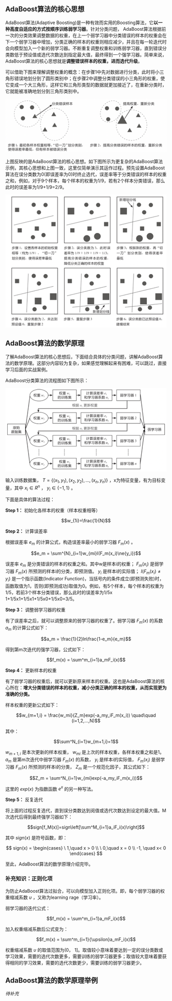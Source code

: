 ## AdaBoost算法的核心思想

AdaBoost算法(Adaptive Boosting)是一种有效而实用的Boosting算法，它**以一种高度自适应的方式按顺序训练弱学习器**。针对分类问题， AdaBoost算法根据前一次的分类效果调整数据的权重，在上一个弱学习器中分类错误的样本的权重会在下一个弱学习器中增加，分类正确的样本的权重则相应减少，并且在每一轮迭代时会向模型加入一个新的弱学习器。不断重复调整权重和训练弱学习器，直到错误分类数低于预设值或选代次数达到指定最大值，最终得到一个强学习器。简单来说，AdaBoost算法的核心思想就是**调整错误样本的权重，进而选代升级**。

可以借助下图来理解调整权重的概念：在步骤1中先对数据进行分类，此时将小三角形错误地划分到了圆形类别中；在步骤2中调整分类错误的小三角形的权重，使它变成一个大三角形，这样它和三角形类型的数据就更加接近了，在重新分类时，它就能被准确地划分到三角形类别中。

![AdaBoost-图1](../../images/ai/adaboost_1.png)

上图反映的是AdaBoost算法的核心思想。如下图所示为更复杂的AdaBoost算法示例，其核心思想和上图一致，这里仅简单演示其运作过程。预先设置AdaBoost算法在误分类数为0(即误差率为0)时终止选代，误差率等于分类错误的样本的权重之和，例如，对于9个样本，每个样本的权重为1/9，若有2个样本分类错误，那么此时的误差率为1/9+1/9=2/9。

![AdaBoost-图2](../../images/ai/adaboost_2.png)

## AdaBoost算法的数学原理
了解AdaBoost算法的核心思想后，下面结合具体的分类问题，讲解AdaBoost算法的数学原理。这部分内容较为复杂，如果感觉理解起来有困难，可以跳过，直接学习后面的实战案例。

AdaBoost分类算法的流程图如下图所示：

![AdaBoost-图3](../../images/ai/adaboost_3.png)

输入训练数据集， $T=\{(x_1,y_1), (x_2,y_2),...,(x_n,y_n)\}$ ，x为特征变量，有为目标变量，其中 $x_i\in{R^n}$ ， $y_i\in\{-1, 1\}$ 。

下面是具体的算法过程：

**Step 1：** 初始化各样本的权重（样本权重相等）

$$w_{1i}=\frac{1}{N}$$

**Step 2：** 计算误差率

根据误差率 $e_m$ 的计算公式，构造误差率最小的弱学习器 $F_m(x)$ 。

$$e_m = \sum^{N}_{i=1}w_{mi}I(F_m(x_i)\ne{y_i})$$

误差率 $e_m$ 是分类错误的样本的权重之和。其中w是样本i的权重； $F_m (x_i)$ 是弱学习器 $F_m (x)$ 所预测的样本i的分类，即预测值。 $y_i$ 是样本i的实际值； $I(F_m(x_i) \ne y_i)$ 是一个指示函数(Indicator Function)，当括号内的条件成立(即预测失败)时，函数取值为1，否则(即预测成功)取值为0。例如，有5个样本，每个样本的权重为1/5，若前3个样本分类错误，那么此时的误差率为1/5x 1+1/5x1+1/5x1+1/5x0+1/5x0=3/5。

**Step 3：** 调整弱学习器的权重

有了误差率之后，就可以调整原来的弱学习器的权重了。弱学习器 $F_m (x)$ 的系数 $a_m$ 的计算公式如下：

$$a_m = \frac{1}{2}ln\frac{1-e_m}{e_m}$$

得到第m次迭代的强学习器，公式如下：

$$f_m(x) = \sum^m_{i=1}a_mF_i(x)$$

**Step 4：** 更新样本的权重

有了弱学习器的权重后，就可以更新原来样本的权重。这也是AdaBoost算法的核心所在：**增大分类错误的样本的权重，减小分类正确的样本的权重，从而实现更为准确的分类。**

样本权重的更新公式如下：

$$w_{m+1,i} = \frac{w_mi}{Z_m}exp(-a_my_iF_m(x_i)) \quad\quad (i=1,2,...,N)$$

其中：

$$\sum^N_{i=1}w_{m+1,i}=1$$

$w_{m+1,i}$ 是本次更新的样本权重， $w_{mi}$ 是上次的样本权重，各样本权重之和是1。 $a_m$ 是第m次迭代中弱学习器 $F_m(x)$ 的系数， $y_i$ 是样本i的实际值， $F_m(x_i)$ 是弱学习器 $F_m(x)$ 所预测的样本i的分类， $Z_m$ 是一个规范化因子，其公式如下：

$$Z_m = \sum^N_{i=1}w_{mi}exp(-a_my_iF_m(x_i))$$

这里的 $exp(x)$ 为指数函数 $e^x$ 的另一种写法。

**Step 5：** 反复迭代

将上面的过程反复选代，直到误分类数达到阅值或选代次数达到设定的最大值。M次选代后得到最终强学习器如下：

$$sign[f_M(x)]=sign\left[\sum^M_{i=1}a_iF_i(x)\right]$$

其中 $sign(x)$ 是符号函数，即：

$$
sign(x) = \begin{cases}
\ 1,\quad x > 0 \\
\ 0,\quad x = 0 \\
-1, \quad x< 0
\end{cases}
$$

至此，AdaBoost算法的数学原理介绍完毕。

### 补充知识：正则化项

为防止AdaBoost算法过拟合，可以向模型加入正则化项。即，每个弱学习器的权重缩减系数 $\upsilon$ ，又称为learning rage（学习率）。

弱学习器的迭代公式：

$$f_m(x) = \sum^m_{i=1}a_mF_i(x)$$

加入权重缩减系数后公式变为：

$$f_m(x) = \sum^m_{i=1}{\upsilon}a_mF_i(x)$$

权重缩减系数 $\upsilon$ 的取值范围为(0， 1]。取值较小意味着要达到一定的误分类数或学习效果，需要的选代次数更多，需要训练的弱学习器更多；取值较大意味着要获得相同的学习效果，需要的选代次数更少，需要训练的弱学习器更少。


## AdaBoost算法的数学原理举例

*待补充*




